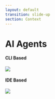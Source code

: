 ```yaml
---
layout: default
transition: slide-up
section: Context
---
```


# AI Agents

<div class="mt-16 grid grid-cols-2 gap-20">
    <div >
        <h4>CLI Based</h4>
        <img class="mt-4" src="/context.4-left.png"/>
    </div>
    <div >
        <h4>IDE Based</h4>
        <img class="mt-4" src="/context.4-right-n.png"/>
    </div>
</div>

